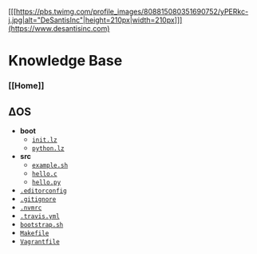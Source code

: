 [[[https://pbs.twimg.com/profile_images/808815080351690752/yPERkc-j.jpg|alt="DeSantisInc"|height=210px|width=210px]]](https://www.desantisinc.com)

# Knowledge Base
### [[Home]]

## ΔOS
* __boot__
  - [`init.lz`](https://github.com/DeSantisInc/DeOS/wiki/Δ:boot:init)
  - [`python.lz`](https://github.com/DeSantisInc/DeOS/wiki/Δ:boot:python)
* __src__
  - [`example.sh`](https://github.com/DeSantisInc/DeOS/wiki/Δ:src:example)
  - [`hello.c`](https://github.com/DeSantisInc/DeOS/wiki/Δ:src:hello:c)
  - [`hello.py`](https://github.com/DeSantisInc/DeOS/wiki/Δ:src:hello:py)
* [`.editorconfig`](https://github.com/DeSantisInc/DeOS/wiki/Δ:.editorconfig)
* [`.gitignore`](https://github.com/DeSantisInc/DeOS/wiki/Δ:.gitignore)
* [`.nvmrc`](https://github.com/DeSantisInc/DeOS/wiki/Δ:.nvmrc)
* [`.travis.yml`](https://github.com/DeSantisInc/DeOS/wiki/Δ:.travis)
* [`bootstrap.sh`](https://github.com/DeSantisInc/DeOS/wiki/Δ:bootstrap)
* [`Makefile`](https://github.com/DeSantisInc/DeOS/wiki/Δ:Makefile)
* [`Vagrantfile`](https://github.com/DeSantisInc/DeOS/wiki/Δ:Vagrantfile)
